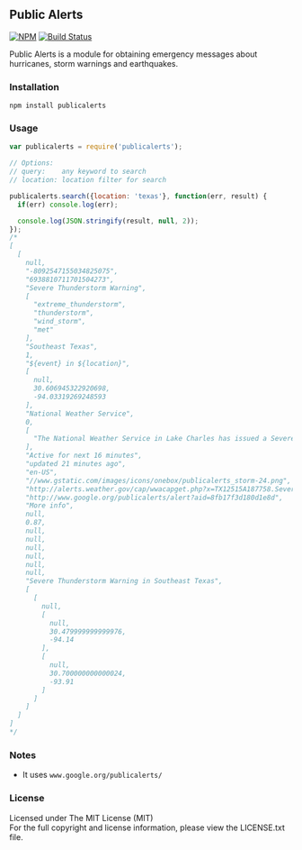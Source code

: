 ## Public Alerts

[![NPM][npm-image]][npm-url] [![Build Status][travis-image]][travis-url]

Public Alerts is a module for obtaining emergency messages about hurricanes,
storm warnings and earthquakes.

### Installation

```
npm install publicalerts
```

### Usage

```javascript
var publicalerts = require('publicalerts');

// Options:
// query:    any keyword to search
// location: location filter for search

publicalerts.search({location: 'texas'}, function(err, result) {
  if(err) console.log(err);

  console.log(JSON.stringify(result, null, 2));
});
/*
[
  [
    null,
    "-8092547155034825075",
    "6938810711701504273",
    "Severe Thunderstorm Warning",
    [
      "extreme_thunderstorm",
      "thunderstorm",
      "wind_storm",
      "met"
    ],
    "Southeast Texas",
    1,
    "${event} in ${location}",
    [
      null,
      30.606945322920698,
      -94.03319269248593
    ],
    "National Weather Service",
    0,
    [
      "The National Weather Service in Lake Charles has issued a Severe Thunderstorm..."
    ],
    "Active for next 16 minutes",
    "updated 21 minutes ago",
    "en-US",
    "//www.gstatic.com/images/icons/onebox/publicalerts_storm-24.png",
    "http://alerts.weather.gov/cap/wwacapget.php?x=TX12515A187758.SevereThunderstormWarning.12515A18956CTX.LCHSVRLCH.bd68b6b41660907dbc6b4e3104c71a90",
    "http://www.google.org/publicalerts/alert?aid=8fb17f3d180d1e8d",
    "More info",
    null,
    0.87,
    null,
    null,
    null,
    null,
    null,
    null,
    "Severe Thunderstorm Warning in Southeast Texas",
    [
      [
        null,
        [
          null,
          30.479999999999976,
          -94.14
        ],
        [
          null,
          30.700000000000024,
          -93.91
        ]
      ]
    ]
  ]
]
*/
```

### Notes

* It uses `www.google.org/publicalerts/`

### License

Licensed under The MIT License (MIT)  
For the full copyright and license information, please view the LICENSE.txt file.

[npm-url]: http://npmjs.org/package/publicalerts
[npm-image]: https://badge.fury.io/js/publicalerts.png

[travis-url]: https://travis-ci.org/cmfatih/publicalerts
[travis-image]: https://travis-ci.org/cmfatih/publicalerts.svg?branch=master